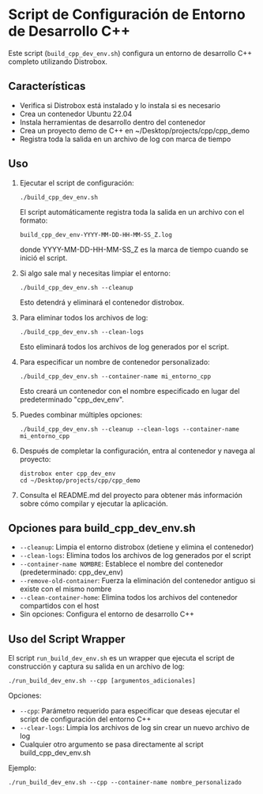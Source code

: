# Script de Configuración de Entorno de Desarrollo C++

Este script (`build_cpp_dev_env.sh`) configura un entorno de desarrollo C++ completo utilizando Distrobox.

## Características

- Verifica si Distrobox está instalado y lo instala si es necesario
- Crea un contenedor Ubuntu 22.04
- Instala herramientas de desarrollo dentro del contenedor
- Crea un proyecto demo de C++ en ~/Desktop/projects/cpp/cpp_demo
- Registra toda la salida en un archivo de log con marca de tiempo

## Uso

1. Ejecutar el script de configuración:
   ```
   ./build_cpp_dev_env.sh
   ```
   
   El script automáticamente registra toda la salida en un archivo con el formato:
   ```
   build_cpp_dev_env-YYYY-MM-DD-HH-MM-SS_Z.log
   ```
   donde YYYY-MM-DD-HH-MM-SS_Z es la marca de tiempo cuando se inició el script.

2. Si algo sale mal y necesitas limpiar el entorno:
   ```
   ./build_cpp_dev_env.sh --cleanup
   ```
   Esto detendrá y eliminará el contenedor distrobox.

3. Para eliminar todos los archivos de log:
   ```
   ./build_cpp_dev_env.sh --clean-logs
   ```
   Esto eliminará todos los archivos de log generados por el script.

4. Para especificar un nombre de contenedor personalizado:
   ```
   ./build_cpp_dev_env.sh --container-name mi_entorno_cpp
   ```
   Esto creará un contenedor con el nombre especificado en lugar del predeterminado "cpp_dev_env".

5. Puedes combinar múltiples opciones:
   ```
   ./build_cpp_dev_env.sh --cleanup --clean-logs --container-name mi_entorno_cpp
   ```

6. Después de completar la configuración, entra al contenedor y navega al proyecto:
   ```
   distrobox enter cpp_dev_env
   cd ~/Desktop/projects/cpp/cpp_demo
   ```

5. Consulta el README.md del proyecto para obtener más información sobre cómo compilar y ejecutar la aplicación.

## Opciones para build_cpp_dev_env.sh

- `--cleanup`: Limpia el entorno distrobox (detiene y elimina el contenedor)
- `--clean-logs`: Elimina todos los archivos de log generados por el script
- `--container-name NOMBRE`: Establece el nombre del contenedor (predeterminado: cpp_dev_env)
- `--remove-old-container`: Fuerza la eliminación del contenedor antiguo si existe con el mismo nombre
- `--clean-container-home`: Elimina todos los archivos del contenedor compartidos con el host
- Sin opciones: Configura el entorno de desarrollo C++

## Uso del Script Wrapper

El script `run_build_dev_env.sh` es un wrapper que ejecuta el script de construcción y captura su salida en un archivo de log:

```
./run_build_dev_env.sh --cpp [argumentos_adicionales]
```

Opciones:
- `--cpp`: Parámetro requerido para especificar que deseas ejecutar el script de configuración del entorno C++
- `--clear-logs`: Limpia los archivos de log sin crear un nuevo archivo de log
- Cualquier otro argumento se pasa directamente al script build_cpp_dev_env.sh

Ejemplo:
```
./run_build_dev_env.sh --cpp --container-name nombre_personalizado
```
